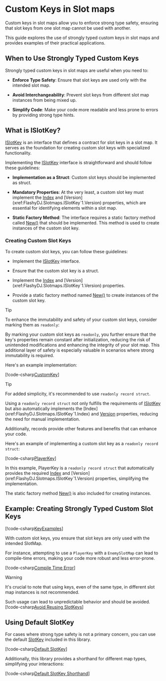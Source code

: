 # Custom Keys in Slot maps

Custom keys in slot maps allow you to enforce strong type safety, ensuring that slot keys from one slot map cannot be used with another.

This guide explores the use of strongly typed custom keys in slot maps and provides examples of their practical applications.

## When to Use Strongly Typed Custom Keys

Strongly typed custom keys in slot maps are useful when you need to:

- **Enforce Type Safety**: Ensure that slot keys are used only with the intended slot map.

- **Avoid Interchangeability**: Prevent slot keys from different slot map instances from being mixed up.

- **Simplify Code**: Make your code more readable and less prone to errors by providing strong type hints.

## What is ISlotKey?

[ISlotKey<TKey>](xref:FlashyDJ.Slotmaps.ISlotKey`1) is an interface that defines a contract for slot keys in a slot map.
It serves as the foundation for creating custom slot keys with specialized functionality.

Implementing the [ISlotKey<TKey>](xref:FlashyDJ.Slotmaps.ISlotKey`1) interface is straightforward and should follow these guidelines:

- **Implementation as a Struct**: Custom slot keys should be implemented as struct.

- **Mandatory Properties**: At the very least, a custom slot key must implement the [Index](xref:FlashyDJ.Slotmaps.ISlotKey`1.Index) and [Version](xref:FlashyDJ.Slotmaps.ISlotKey`1.Version) properties, which are essential for identifying elements within a slot map.

- **Static Factory Method**: The interface requires a static factory method called [New()](/api/FlashyDJ.Slotmaps.ISlotKey-1.New.html) that should be implemented. This method is used to create instances of the custom slot key.

### Creating Custom Slot Keys

To create custom slot keys, you can follow these guidelines:

- Implement the [ISlotKey](xref:FlashyDJ.Slotmaps.ISlotKey`1) interface.

- Ensure that the custom slot key is a struct.

- Implement the [Index](xref:FlashyDJ.Slotmaps.ISlotKey`1.Index) and [Version](xref:FlashyDJ.Slotmaps.ISlotKey`1.Version) properties.

- Provide a static factory method named [New()](/api/FlashyDJ.Slotmaps.ISlotKey-1.New.html) to create instances of the custom slot key.

> [!TIP]
> To enhance the immutability and safety of your custom slot keys, consider marking them as `readonly`:
> 
> By marking your custom slot keys as `readonly`, you further ensure that the key's properties remain constant after initialization, reducing the risk of unintended modifications and enhancing the integrity of your slot map.
> This additional layer of safety is especially valuable in scenarios where strong immutability is required.

Here's an example implementation:

[!code-csharp[CustomKey](../codesnippets/CustomKeys.cs#L29-L35)]

> [!TIP]
> For added simplicity, it's recommended to use `readonly record struct`.
>
> Using a `readonly record struct` not only fulfills the requirements of [ISlotKey](xref:FlashyDJ.Slotmaps.ISlotKey`1) but also automatically implements the [Index](xref:FlashyDJ.Slotmaps.ISlotKey`1.Index) and [Version](xref:FlashyDJ.Slotmaps.ISlotKey`1.Version) properties, reducing the need for manual implementation.
> 
> Additionally, records provide other features and benefits that can enhance your code.

Here's an example of implementing a custom slot key as a `readonly record struct`:

[!code-csharp[PlayerKey](../codesnippets/CustomKeys.cs#L37-L40)]

In this example, PlayerKey is a `readonly record struct` that automatically provides the required [Index](xref:FlashyDJ.Slotmaps.ISlotKey`1.Index) and [Version](xref:FlashyDJ.Slotmaps.ISlotKey`1.Version) properties, simplifying the implementation.

The static factory method [New()](/api/FlashyDJ.Slotmaps.ISlotKey-1.New.html) is also included for creating instances.

## Example: Creating Strongly Typed Custom Slot Keys

[!code-csharp[KeyExamples](../codesnippets/CustomKeys.cs#L37-L45)]

With custom slot keys, you ensure that slot keys are only used with the intended SlotMap.

For instance, attempting to use a `PlayerKey` with a `EnemySlotMap` can lead to compile-time errors, making your code more robust and less error-prone.

[!code-csharp[Compile Time Error](../codesnippets/CustomKeys.cs#L9-L19)]

> [!WARNING]
> It's crucial to note that using keys, even of the same type, in different slot map instances is not recommended.
> 
> Such usage can lead to unpredictable behavior and should be avoided.
> [!code-csharp[Avoid Reusing SlotKeys](../codesnippets/CustomKeys.cs#L21-L27)]

## Using Default SlotKey

For cases where strong type safety is not a primary concern, you can use the default [SlotKey](xref:FlashyDJ.Slotmaps.SlotKey) included in this library.

[!code-csharp[Default SlotKey](../codesnippets/CustomKeys.cs#L3-L4)]

Additionally, this library provides a shorthand for different map types, simplifying your interactions:

[!code-csharp[Default SlotKey Shorthand](../codesnippets/CustomKeys.cs#L6-L7)]